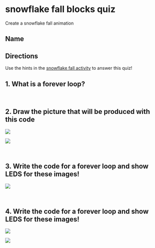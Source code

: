 # snowflake fall blocks quiz

Create a snowflake fall animation 

## Name

## Directions

Use the hints in the [snowflake fall activity](/microbit/lessons/snowflake-fall/activity) to answer this quiz!

## 1. What is a forever loop?

<br />

## 2. Draw the picture that will be produced with this code

![](/static/mb/blocks/lessons/snowflake-fall-4.png)

![](/static/mb/empty-microbit.png)

<br/>

## 3. Write the code for a forever loop and show LEDS for these images!

![](/static/mb/lessons/snowflake-fall-0.png)

<br/>

## 4. Write the code for a forever loop and show LEDS for these images!

![](/static/mb/lessons/snowflake-fall-1.png)

![](/static/mb/lessons/snowflake-fall-2.png)

<br/>

